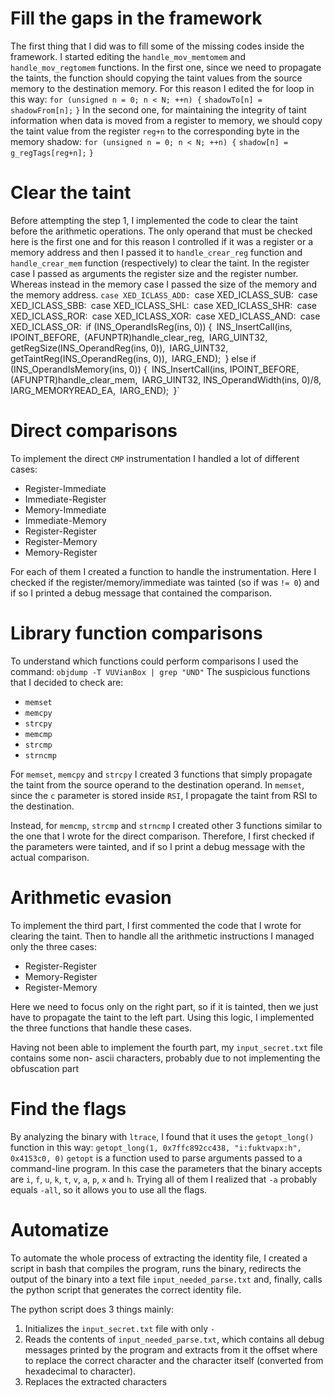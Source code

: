 # Fill the gaps in the framework 
The first thing that I did was to fill some of the missing codes inside the framework.
I started editing the `handle_mov_memtomem` and `handle_mov_regtomem` functions.
In the first one, since we need to propagate the taints, the function should copying the taint values from the source memory to the destination memory.
For this reason I edited the for loop in this way:
`for (unsigned n = 0; n < N; ++n) {`
	`shadowTo[n] = shadowFrom[n];`
`}`
In the second one, for maintaining the integrity of taint information when data is moved from a register to memory, we should copy the taint value from the register `reg+n` to the corresponding byte in the memory shadow:
`for (unsigned n = 0; n < N; ++n) {`
	`shadow[n] = g_regTags[reg+n];` 
`}`

# Clear the taint
Before attempting the step 1, I implemented the code to clear the taint before the arithmetic operations.
The only operand that must be checked here is the first one and for this reason I controlled if it was a register or a memory address and then I passed it to `handle_crear_reg` function and `handle_crear_mem` function (respectively) to clear the taint.
In the register case I passed as arguments the register size and the register number. 
Whereas instead in the memory case I passed the size of the memory and the memory address.
`case XED_ICLASS_ADD:
`case XED_ICLASS_SUB:`
`case XED_ICLASS_SBB:`
`case XED_ICLASS_SHL:`
`case XED_ICLASS_SHR:`
`case XED_ICLASS_ROR:`
`case XED_ICLASS_XOR:`
`case XED_ICLASS_AND:`
`case XED_ICLASS_OR:`
	`if (INS_OperandIsReg(ins, 0)) {`
		`INS_InsertCall(ins, IPOINT_BEFORE,`
			`(AFUNPTR)handle_clear_reg,`
			`IARG_UINT32, getRegSize(INS_OperandReg(ins, 0)),`
			`IARG_UINT32, getTaintReg(INS_OperandReg(ins, 0)),`
			`IARG_END);`
	`} else if (INS_OperandIsMemory(ins, 0)) {`
		`INS_InsertCall(ins, IPOINT_BEFORE,`
			`(AFUNPTR)handle_clear_mem,`
			`IARG_UINT32, INS_OperandWidth(ins, 0)/8,`
			`IARG_MEMORYREAD_EA,`
			`IARG_END);`
`}`

# Direct comparisons
To implement the direct `CMP`  instrumentation I handled a lot of different cases:
- Register-Immediate
- Immediate-Register
- Memory-Immediate
- Immediate-Memory
- Register-Register
- Register-Memory
- Memory-Register

For each of them I created a function to handle the instrumentation. Here I checked if the register/memory/immediate was tainted (so if was `!= 0`) and if so I printed a debug message that contained the comparison.

# Library function comparisons
To understand which functions could perform comparisons I used the command:
`objdump -T VUVianBox | grep "UND"`
The suspicious functions that I decided to check are:
- `memset`
- `memcpy`
- `strcpy`
- `memcmp`
- `strcmp`
- `strncmp`

For `memset`, `memcpy` and `strcpy` I created 3 functions that simply propagate the taint from the source operand to the destination operand.
In `memset`, since the `c` parameter is stored inside `RSI`, I propagate the taint from RSI to the destination.

Instead, for `memcmp`, `strcmp` and `strncmp` I created other 3 functions similar to the one that I wrote for the direct comparison. Therefore, I first checked if the parameters were tainted, and if so I print a debug message with the actual comparison.

# Arithmetic evasion
To implement the third part, I first commented the code that I wrote for clearing the taint.
Then to handle all the arithmetic instructions I managed only the three cases:
- Register-Register
- Memory-Register
- Register-Memory

Here we need to focus only on the right part, so if it is tainted, then we just have to propagate the taint to the left part. Using this logic, I implemented the three functions that handle these cases. 

Having not been able to implement the fourth part, my `input_secret.txt` file contains some non- ascii characters, probably due to not implementing the obfuscation part

# Find the flags
By analyzing the binary with `ltrace`, I found that it uses the `getopt_long()` function in this way:
`getopt_long(1, 0x7ffc892cc438, "i:fuktvapx:h", 0x4153c0, 0)`
`getopt` is a function used to parse arguments passed to a command-line program.
In this case the parameters that the binary accepts are `i`, `f`, `u`, `k`, `t`, `v`, `a`, `p`, `x` and `h`. Trying all of them I realized that `-a` probably equals `-all`, so it allows you to use all the flags.

# Automatize 
To automate the whole process of extracting the identity file, I created a script in bash that compiles the program, runs the binary, redirects the output of the binary into a text file `input_needed_parse.txt` and, finally, calls the python script that generates the correct identity file.

The python script does 3 things mainly:
1) Initializes the `input_secret.txt` file with only `-`
2) Reads the contents of `input_needed_parse.txt`, which contains all debug messages printed by the program and extracts from it the offset where to replace the correct character and the character itself (converted from hexadecimal to character).
3) Replaces the extracted characters


